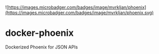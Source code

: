 ![https://images.microbadger.com/badges/image/mvrkljan/phoenix](https://images.microbadger.com/badges/image/mvrkljan/phoenix.svg)
# docker-phoenix
Dockerized Phoenix for JSON APIs
